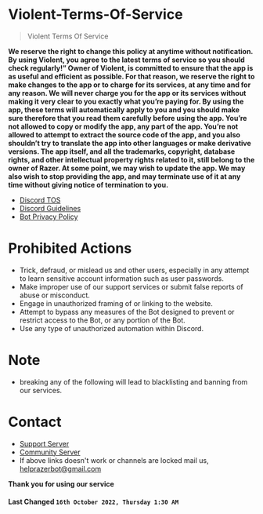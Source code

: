 # Violent-Terms-Of-Service

> Violent Terms Of Service

**We reserve the right to change this policy at anytime without notification. By using Violent, you agree to the latest terms of service so you should check regularly!”
Owner of Violent, is committed to ensure that the app is as useful and efficient as possible. For that reason, we reserve the right to make changes to the app or to charge for its services, at any time and for any reason. We will never charge you for the app or its services without making it very clear to you exactly what you’re paying for.
By using the app, these terms will automatically apply to you and you should make sure therefore that you read them carefully before using the app. You’re not allowed to copy or modify the app, any part of the app. You’re not allowed to attempt to extract the source code of the app, and you also shouldn’t try to translate the app into other languages or make derivative versions. The app itself, and all the trademarks, copyright, database rights, and other intellectual property rights related to it, still belong to the owner of Razer.
At some point, we may wish to update the app. We may also wish to stop providing the app, and may terminate use of it at any time without giving notice of termination to you.**

- [Discord TOS](https://discord.com/terms)
- [Discord Guidelines](https://discord.com/guidelines)
- [Bot Privacy Policy](https://github.com/RazerDevelopment/Razer-Privacy-Policy)

# Prohibited Actions

- Trick, defraud, or mislead us and other users, especially in any attempt to learn sensitive account information such as user passwords.
- Make improper use of our support services or submit false reports of abuse or misconduct.
- Engage in unauthorized framing of or linking to the website.
- Attempt to bypass any measures of the Bot designed to prevent or restrict access to the Bot, or any portion of the Bot.
- Use any type of unauthorized automation within Discord.

# Note
- breaking any of the following will lead to blacklisting and banning from our services.

# Contact

- [Support Server](https://discord.gg/iconic)
- [Community Server](https://discord.gg/dwsl)
- If above links doesn't work or channels are locked mail us, helprazerbot@gmail.com

**Thank you for using our service**

#### **Last Changed `16th October 2022, Thursday 1:30 AM`**
